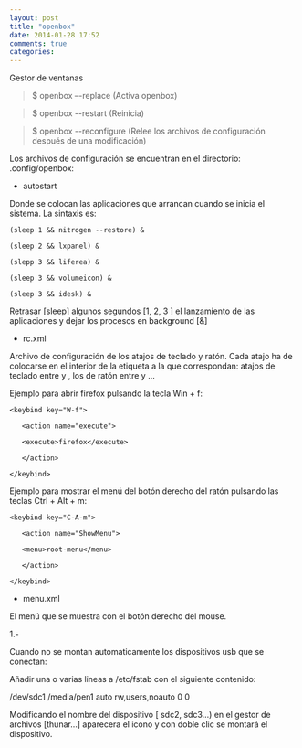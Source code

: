 ```yaml
---
layout: post
title: "openbox"
date: 2014-01-28 17:52
comments: true
categories: 
---
```

Gestor de ventanas

>$ openbox –-replace (Activa openbox)

>$ openbox --restart (Reinicia)

>$ openbox --reconfigure (Relee los archivos de configuración después de una modificación)

Los archivos de configuración se encuentran en el directorio: .config/openbox:

- autostart

Donde se colocan las aplicaciones que arrancan cuando se inicia el sistema. La sintaxis es:

	(sleep 1 && nitrogen --restore) & 

	(sleep 2 && lxpanel) & 

	(slepp 3 && liferea) & 

	(sleep 3 && volumeicon) & 

	(sleep 3 && idesk) & 

Retrasar [sleep] algunos segundos [1, 2, 3 ] el lanzamiento de las aplicaciones  y dejar los procesos en background [&]

- rc.xml

Archivo de configuración de los atajos de teclado y ratón. Cada atajo ha de colocarse en el interior de la etiqueta a la que correspondan: atajos de teclado entre <keyboard> y </keyboard>, los de ratón entre <mouse> y </mouse>... 

Ejemplo para abrir firefox pulsando la tecla Win + f:

	<keybind key="W-f">

	   <action name="execute">

	   <execute>firefox</execute>

	   </action>

	</keybind>

Ejemplo para mostrar el menú del botón derecho del ratón pulsando las teclas Ctrl + Alt + m:

	<keybind key="C-A-m">

	   <action name="ShowMenu">

	   <menu>root-menu</menu>

	   </action>

	</keybind>

- menu.xml

El menú que se muestra con el botón derecho del mouse.

1.-

Cuando no se montan automaticamente los dispositivos usb que se conectan:

Añadir una o varias lineas a /etc/fstab con el siguiente contenido:

/dev/sdc1 /media/pen1 auto  rw,users,noauto 0 0

Modificando el nombre del dispositivo [ sdc2, sdc3...) en el gestor de archivos [thunar...] aparecera el icono y con doble clic se montará el dispositivo.

